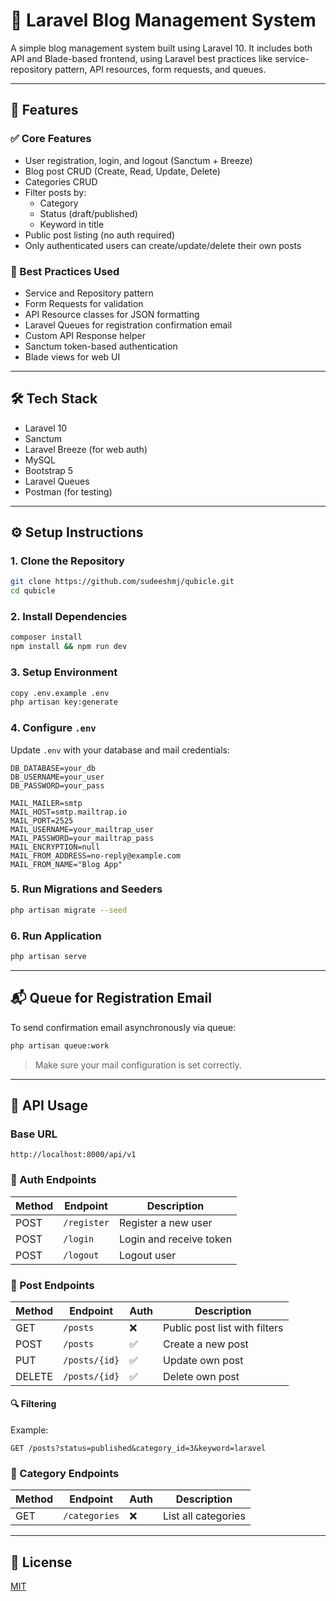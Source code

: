 # 📝 Laravel Blog Management System

A simple blog management system built using Laravel 10. It includes both API and Blade-based frontend, using Laravel best practices like service-repository pattern, API resources, form requests, and queues.

---

## 🚀 Features

### ✅ Core Features

- User registration, login, and logout (Sanctum + Breeze)
- Blog post CRUD (Create, Read, Update, Delete)
- Categories CRUD
- Filter posts by:
  - Category
  - Status (draft/published)
  - Keyword in title
- Public post listing (no auth required)
- Only authenticated users can create/update/delete their own posts

### 🧠 Best Practices Used

- Service and Repository pattern
- Form Requests for validation
- API Resource classes for JSON formatting
- Laravel Queues for registration confirmation email
- Custom API Response helper
- Sanctum token-based authentication
- Blade views for web UI

---

## 🛠️ Tech Stack

- Laravel 10
- Sanctum
- Laravel Breeze (for web auth)
- MySQL
- Bootstrap 5
- Laravel Queues
- Postman (for testing)

---

## ⚙️ Setup Instructions

### 1. Clone the Repository

```bash
git clone https://github.com/sudeeshmj/qubicle.git
cd qubicle
```

### 2. Install Dependencies

```bash
composer install
npm install && npm run dev
```

### 3. Setup Environment

```bash
copy .env.example .env
php artisan key:generate
```

### 4. Configure `.env`

Update `.env` with your database and mail credentials:

```
DB_DATABASE=your_db
DB_USERNAME=your_user
DB_PASSWORD=your_pass

MAIL_MAILER=smtp
MAIL_HOST=smtp.mailtrap.io
MAIL_PORT=2525
MAIL_USERNAME=your_mailtrap_user
MAIL_PASSWORD=your_mailtrap_pass
MAIL_ENCRYPTION=null
MAIL_FROM_ADDRESS=no-reply@example.com
MAIL_FROM_NAME="Blog App"
```

### 5. Run Migrations and Seeders

```bash
php artisan migrate --seed
```

### 6. Run Application

```bash
php artisan serve
```

---

## 📬 Queue for Registration Email

To send confirmation email asynchronously via queue:

```bash
php artisan queue:work
```

> Make sure your mail configuration is set correctly.

---

## 📱 API Usage

### Base URL

```
http://localhost:8000/api/v1
```

### 🔐 Auth Endpoints

| Method | Endpoint      | Description         |
|--------|---------------|---------------------|
| POST   | `/register`   | Register a new user |
| POST   | `/login`      | Login and receive token |
| POST   | `/logout`     | Logout user         |

### 📝 Post Endpoints

| Method | Endpoint        | Auth | Description                       |
|--------|------------------|------|-----------------------------------|
| GET    | `/posts`         | ❌   | Public post list with filters     |
| POST   | `/posts`         | ✅   | Create a new post                 |
| PUT    | `/posts/{id}`    | ✅   | Update own post                   |
| DELETE | `/posts/{id}`    | ✅   | Delete own post                   |

#### 🔍 Filtering

Example:

```
GET /posts?status=published&category_id=3&keyword=laravel
```

### 📂 Category Endpoints

| Method | Endpoint       | Auth | Description        |
|--------|----------------|------|--------------------|
| GET    | `/categories`  | ❌   | List all categories|

---

## 📄 License

[MIT](LICENSE)
